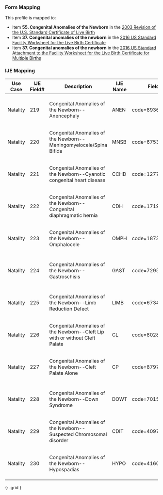 ### Form Mapping
This profile is mapped to:
 * Item **55. Congenital Anomalies of the Newborn** in the [2003 Revision of the U.S. Standard Certificate of Live Birth](https://www.cdc.gov/nchs/data/dvs/birth11-03final-ACC.pdf)
 * Item **37. Congenital anomalies of the newborn** in the [2016 US Standard Facility Worksheet for the Live Birth Certificate](https://www.cdc.gov/nchs/data/dvs/facility-worksheet-2016-508.pdf)
 * Item **37. Congenital anomalies of the newborn** in the [2016 US Standard Attachment to the Facility Worksheet for the Live Birth Certificate for Multiple Births](https://www.cdc.gov/nchs/data/dvs/multiple-births-worksheet-2016.pdf)

### IJE Mapping

| **Use Case** |  **IJE Field#**   |  **Description**  | **IJE Name**  |  **Field**  |  **Type**  | **Value Set**  |
| :---------: | --------------- | ------------ | ------------- | ---------- | ---------- | -------------- |
| Natality | 219 | Congenital Anomalies of the Newborn--Anencephaly | ANEN | code=89369001 |na |See [Note on missing data] |
| Natality | 220 | Congenital Anomalies of the Newborn--Meningomyelocele/Spina Bifida | MNSB | code=67531005 |na |See [Note on missing data] |
| Natality | 221 | Congenital Anomalies of the Newborn--Cyanotic congenital heart disease | CCHD | code=12770006 |na |See [Note on missing data] |
| Natality | 222 | Congenital Anomalies of the Newborn--Congenital diaphragmatic hernia | CDH | code=17190001 |na |See [Note on missing data] |
| Natality | 223 | Congenital Anomalies of the Newborn--Omphalocele | OMPH | code=18735004 |na |See [Note on missing data] |
| Natality | 224 | Congenital Anomalies of the Newborn--Gastroschisis | GAST | code=72951007 |na |See [Note on missing data] |
| Natality | 225 | Congenital Anomalies of the Newborn--Limb Reduction Defect | LIMB | code=67341007 |na |See [Note on missing data] |
| Natality | 226 | Congenital Anomalies of the Newborn--Cleft Lip with or without Cleft Palate | CL | code=80281008 |na |See [Note on missing data] |
| Natality | 227 | Congenital Anomalies of the Newborn--Cleft Palate Alone | CP | code=87979003 |na |See [Note on missing data] |
| Natality | 228 | Congenital Anomalies of the Newborn--Down Syndrome | DOWT | code=70156005 |na |See [Note on missing data] |
| Natality | 229 | Congenital Anomalies of the Newborn--Suspected Chromosomal disorder | CDIT | code=409709004 |na |See [Note on missing data] |
| Natality | 230 | Congenital Anomalies of the Newborn--Hypospadias | HYPO | code=416010008 |na |See [Note on missing data] |
{: .grid }
